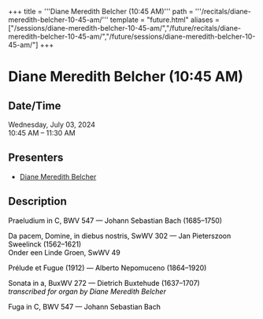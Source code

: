 +++
title = '''Diane Meredith Belcher (10:45 AM)'''
path = '''/recitals/diane-meredith-belcher-10-45-am/'''
template = "future.html"
aliases = ["/sessions/diane-meredith-belcher-10-45-am/","/future/recitals/diane-meredith-belcher-10-45-am/","/future/sessions/diane-meredith-belcher-10-45-am/"]
+++

<h1>Diane Meredith Belcher (10:45 AM)</h1>

<h2>Date/Time</h2>
<p>Wednesday, July 03, 2024<br>
10:45 AM – 11:30 AM</p>
<h2>Presenters</h2>
<ul>
<li><a href="/performers/diane-meredith-belcher/">Diane Meredith Belcher</a></li>
</ul>
<h2>Description</h2>

<div class="ag87-crtemvc-hsbk"><div class="css-vsf5of"><p class="carina-rte-public-DraftStyleDefault-block"><span style="color: black;">Praeludium in C, BWV 547 — Johann Sebastian Bach (1685–1750)</span></p><p class="carina-rte-public-DraftStyleDefault-block"><span style="color: black;">Da pacem, Domine, in diebus nostris, SwWV 302 — Jan Pieterszoon Sweelinck (1562–1621)<br>Onder een Linde Groen, SwWV 49</span></p><p class="carina-rte-public-DraftStyleDefault-block"><span style="color: black;">Prélude et Fugue (1912) — Alberto Nepomuceno (1864–1920)</span></p><p class="carina-rte-public-DraftStyleDefault-block"><span style="color: black;">Sonata in a, BuxWV 272 — Dietrich Buxtehude (1637–1707)<br><span style="font-style: italic;">transcribed for organ by Diane Meredith Belcher</span></span></p><p class="carina-rte-public-DraftStyleDefault-block"><span style="color: black;">Fuga in C, BWV 547 — Johann Sebastian Bach</span></p></div></div>


